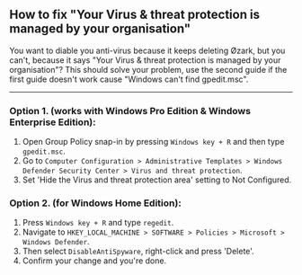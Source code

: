 ## How to fix "Your Virus & threat protection is managed by your organisation"
You want to diable you anti-virus because it keeps deleting Øzark, but you can't, because it says "Your Virus & threat protection is managed by your organisation"? This should solve your problem, use the second guide if the first guide doesn't work cause "Windows can't find gpedit.msc".
___
### Option 1. (works with Windows Pro Edition & Windows Enterprise Edition):
1. Open Group Policy snap-in by pressing `Windows key + R` and then type `gpedit.msc`.
2. Go to `Computer Configuration > Administrative Templates > Windows Defender Security Center > Virus and threat protection`.
3. Set 'Hide the Virus and threat protection area' setting to Not Configured.

### Option 2. (for Windows Home Edition):
1. Press `Windows key + R` and type `regedit`.
2. Navigate to `HKEY_LOCAL_MACHINE > SOFTWARE > Policies > Microsoft > Windows Defender`.
3. Then select `DisableAntiSpyware`, right-click and press 'Delete'.
4. Confirm your change and you're done.